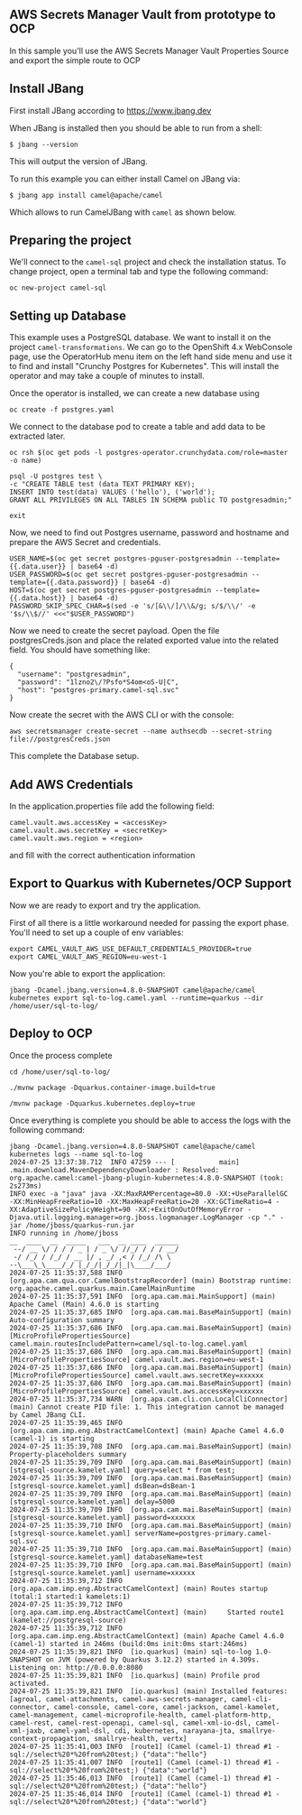 ## AWS Secrets Manager Vault from prototype to OCP

In this sample you'll use the AWS Secrets Manager Vault Properties Source and export the simple route to OCP

## Install JBang

First install JBang according to https://www.jbang.dev

When JBang is installed then you should be able to run from a shell:

```
$ jbang --version
```

This will output the version of JBang.

To run this example you can either install Camel on JBang via:

```
$ jbang app install camel@apache/camel
```

Which allows to run CamelJBang with `camel` as shown below.

## Preparing the project

We'll connect to the `camel-sql` project and check the installation status. To change project, open a terminal tab and type the following command:

```
oc new-project camel-sql
```

## Setting up Database

This example uses a PostgreSQL database. We want to install it on the project `camel-transformations`. We can go to the OpenShift 4.x WebConsole page, use the OperatorHub menu item on the left hand side menu and use it to find and install "Crunchy Postgres for Kubernetes". This will install the operator and may take a couple of minutes to install.

Once the operator is installed, we can create a new database using

```
oc create -f postgres.yaml
```

We connect to the database pod to create a table and add data to be extracted later.

```
oc rsh $(oc get pods -l postgres-operator.crunchydata.com/role=master -o name)
```

```
psql -U postgres test \
-c "CREATE TABLE test (data TEXT PRIMARY KEY);
INSERT INTO test(data) VALUES ('hello'), ('world');
GRANT ALL PRIVILEGES ON ALL TABLES IN SCHEMA public TO postgresadmin;"
```
```
exit
```

Now, we need to find out Postgres username, password and hostname and prepare the AWS Secret and credentials.

```
USER_NAME=$(oc get secret postgres-pguser-postgresadmin --template={{.data.user}} | base64 -d)
USER_PASSWORD=$(oc get secret postgres-pguser-postgresadmin --template={{.data.password}} | base64 -d)
HOST=$(oc get secret postgres-pguser-postgresadmin --template={{.data.host}} | base64 -d)
PASSWORD_SKIP_SPEC_CHAR=$(sed -e 's/[&\\/]/\\&/g; s/$/\\/' -e '$s/\\$//' <<<"$USER_PASSWORD")
```

Now we need to create the secret payload. Open the file postgresCreds.json and place the related exported value into the related field. You should have something like:

```
{
  "username": "postgresadmin",
  "password": "1lzno2\/?Psfo*S4om<oS-U|C",
  "host": "postgres-primary.camel-sql.svc"
}
```

Now create the secret with the AWS CLI or with the console:

```
aws secretsmanager create-secret --name authsecdb --secret-string file://postgresCreds.json
```

This complete the Database setup.

## Add AWS Credentials

In the application.properties file add the following field:

```
camel.vault.aws.accessKey = <accessKey>
camel.vault.aws.secretKey = <secretKey>
camel.vault.aws.region = <region>
```

and fill with the correct authentication information

## Export to Quarkus with Kubernetes/OCP Support

Now we are ready to export and try the application.

First of all there is a little workaround needed for passing the export phase. You'll need to set up a couple of env variables:

```
export CAMEL_VAULT_AWS_USE_DEFAULT_CREDENTIALS_PROVIDER=true
export CAMEL_VAULT_AWS_REGION=eu-west-1
```

Now you're able to export the application:

```
jbang -Dcamel.jbang.version=4.8.0-SNAPSHOT camel@apache/camel kubernetes export sql-to-log.camel.yaml --runtime=quarkus --dir /home/user/sql-to-log/
```

## Deploy to OCP

Once the process complete

```
cd /home/user/sql-to-log/

./mvnw package -Dquarkus.container-image.build=true

/mvnw package -Dquarkus.kubernetes.deploy=true
```

Once everything is complete you should be able to access the logs with the following command:

```
jbang -Dcamel.jbang.version=4.8.0-SNAPSHOT camel@apache/camel kubernetes logs --name sql-to-log
2024-07-25 13:37:38.712  INFO 47259 --- [           main] .main.download.MavenDependencyDownloader : Resolved: org.apache.camel:camel-jbang-plugin-kubernetes:4.8.0-SNAPSHOT (took: 2s273ms)
INFO exec -a "java" java -XX:MaxRAMPercentage=80.0 -XX:+UseParallelGC -XX:MinHeapFreeRatio=10 -XX:MaxHeapFreeRatio=20 -XX:GCTimeRatio=4 -XX:AdaptiveSizePolicyWeight=90 -XX:+ExitOnOutOfMemoryError -Djava.util.logging.manager=org.jboss.logmanager.LogManager -cp "." -jar /home/jboss/quarkus-run.jar 
INFO running in /home/jboss
__  ____  __  _____   ___  __ ____  ______ 
 --/ __ \/ / / / _ | / _ \/ //_/ / / / __/ 
 -/ /_/ / /_/ / __ |/ , _/ ,< / /_/ /\ \   
--\___\_\____/_/ |_/_/|_/_/|_|\____/___/   
2024-07-25 11:35:37,588 INFO  [org.apa.cam.qua.cor.CamelBootstrapRecorder] (main) Bootstrap runtime: org.apache.camel.quarkus.main.CamelMainRuntime
2024-07-25 11:35:37,591 INFO  [org.apa.cam.mai.MainSupport] (main) Apache Camel (Main) 4.6.0 is starting
2024-07-25 11:35:37,685 INFO  [org.apa.cam.mai.BaseMainSupport] (main) Auto-configuration summary
2024-07-25 11:35:37,686 INFO  [org.apa.cam.mai.BaseMainSupport] (main)     [MicroProfilePropertiesSource] camel.main.routesIncludePattern=camel/sql-to-log.camel.yaml
2024-07-25 11:35:37,686 INFO  [org.apa.cam.mai.BaseMainSupport] (main)     [MicroProfilePropertiesSource] camel.vault.aws.region=eu-west-1
2024-07-25 11:35:37,686 INFO  [org.apa.cam.mai.BaseMainSupport] (main)     [MicroProfilePropertiesSource] camel.vault.aws.secretKey=xxxxxx
2024-07-25 11:35:37,686 INFO  [org.apa.cam.mai.BaseMainSupport] (main)     [MicroProfilePropertiesSource] camel.vault.aws.accessKey=xxxxxx
2024-07-25 11:35:37,734 WARN  [org.apa.cam.cli.con.LocalCliConnector] (main) Cannot create PID file: 1. This integration cannot be managed by Camel JBang CLI.
2024-07-25 11:35:39,465 INFO  [org.apa.cam.imp.eng.AbstractCamelContext] (main) Apache Camel 4.6.0 (camel-1) is starting
2024-07-25 11:35:39,708 INFO  [org.apa.cam.mai.BaseMainSupport] (main) Property-placeholders summary
2024-07-25 11:35:39,709 INFO  [org.apa.cam.mai.BaseMainSupport] (main)     [stgresql-source.kamelet.yaml] query=select * from test;
2024-07-25 11:35:39,709 INFO  [org.apa.cam.mai.BaseMainSupport] (main)     [stgresql-source.kamelet.yaml] dsBean=dsBean-1
2024-07-25 11:35:39,709 INFO  [org.apa.cam.mai.BaseMainSupport] (main)     [stgresql-source.kamelet.yaml] delay=5000
2024-07-25 11:35:39,709 INFO  [org.apa.cam.mai.BaseMainSupport] (main)     [stgresql-source.kamelet.yaml] password=xxxxxx
2024-07-25 11:35:39,710 INFO  [org.apa.cam.mai.BaseMainSupport] (main)     [stgresql-source.kamelet.yaml] serverName=postgres-primary.camel-sql.svc
2024-07-25 11:35:39,710 INFO  [org.apa.cam.mai.BaseMainSupport] (main)     [stgresql-source.kamelet.yaml] databaseName=test
2024-07-25 11:35:39,710 INFO  [org.apa.cam.mai.BaseMainSupport] (main)     [stgresql-source.kamelet.yaml] username=xxxxxx
2024-07-25 11:35:39,712 INFO  [org.apa.cam.imp.eng.AbstractCamelContext] (main) Routes startup (total:1 started:1 kamelets:1)
2024-07-25 11:35:39,712 INFO  [org.apa.cam.imp.eng.AbstractCamelContext] (main)     Started route1 (kamelet://postgresql-source)
2024-07-25 11:35:39,712 INFO  [org.apa.cam.imp.eng.AbstractCamelContext] (main) Apache Camel 4.6.0 (camel-1) started in 246ms (build:0ms init:0ms start:246ms)
2024-07-25 11:35:39,821 INFO  [io.quarkus] (main) sql-to-log 1.0-SNAPSHOT on JVM (powered by Quarkus 3.12.2) started in 4.309s. Listening on: http://0.0.0.0:8080
2024-07-25 11:35:39,821 INFO  [io.quarkus] (main) Profile prod activated. 
2024-07-25 11:35:39,821 INFO  [io.quarkus] (main) Installed features: [agroal, camel-attachments, camel-aws-secrets-manager, camel-cli-connector, camel-console, camel-core, camel-jackson, camel-kamelet, camel-management, camel-microprofile-health, camel-platform-http, camel-rest, camel-rest-openapi, camel-sql, camel-xml-io-dsl, camel-xml-jaxb, camel-yaml-dsl, cdi, kubernetes, narayana-jta, smallrye-context-propagation, smallrye-health, vertx]
2024-07-25 11:35:41,003 INFO  [route1] (Camel (camel-1) thread #1 - sql://select%20*%20from%20test;) {"data":"hello"}
2024-07-25 11:35:41,007 INFO  [route1] (Camel (camel-1) thread #1 - sql://select%20*%20from%20test;) {"data":"world"}
2024-07-25 11:35:46,013 INFO  [route1] (Camel (camel-1) thread #1 - sql://select%20*%20from%20test;) {"data":"hello"}
2024-07-25 11:35:46,014 INFO  [route1] (Camel (camel-1) thread #1 - sql://select%20*%20from%20test;) {"data":"world"}
```


